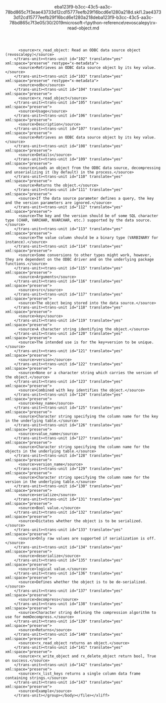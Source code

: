 <?xml version="1.0"?><xliff version="1.2" xmlns="urn:oasis:names:tc:xliff:document:1.2" xmlns:xsi="http://www.w3.org/2001/XMLSchema-instance" xsi:schemaLocation="urn:oasis:names:tc:xliff:document:1.2 xliff-core-1.2-transitional.xsd"><file datatype="xml" original="rx-read-object.md" source-language="en-US" target-language="en-US"><header><tool tool-id="mdxliff" tool-name="mdxliff" tool-version="1.0-8ab897d" tool-company="Microsoft" /><xliffext:skl_file_name xmlns:xliffext="urn:microsoft:content:schema:xliffextensions">eba123f9-b3cc-43c5-aa3c-78bd865c7f3eae43733d12cd15777eefb29f16bcd6e1280a218d.skl</xliffext:skl_file_name><xliffext:version xmlns:xliffext="urn:microsoft:content:schema:xliffextensions">1.2</xliffext:version><xliffext:ms.openlocfilehash xmlns:xliffext="urn:microsoft:content:schema:xliffextensions">ae43733d12cd15777eefb29f16bcd6e1280a218d</xliffext:ms.openlocfilehash><xliffext:ms.sourcegitcommit xmlns:xliffext="urn:microsoft:content:schema:xliffextensions">eba123f9-b3cc-43c5-aa3c-78bd865c7f3e</xliffext:ms.sourcegitcommit><xliffext:ms.lasthandoff xmlns:xliffext="urn:microsoft:content:schema:xliffextensions">05/30/2019</xliffext:ms.lasthandoff><xliffext:ms.openlocfilepath xmlns:xliffext="urn:microsoft:content:schema:xliffextensions">microsoft-r\python-reference\revoscalepy\rx-read-object.md</xliffext:ms.openlocfilepath></header><body><group id="content" extype="content"><trans-unit id="101" translate="yes" xml:space="preserve" restype="x-metadata">
          <source>rx_read_object: Read an ODBC data source object (revoscalepy)</source>
        </trans-unit><trans-unit id="102" translate="yes" xml:space="preserve" restype="x-metadata">
          <source>Retrieves an ODBC data source object by its key value.</source>
        </trans-unit><trans-unit id="103" translate="yes" xml:space="preserve" restype="x-metadata">
          <source>odbc</source>
        </trans-unit><trans-unit id="104" translate="yes" xml:space="preserve">
          <source>rx_read_object</source>
        </trans-unit><trans-unit id="105" translate="yes" xml:space="preserve">
          <source>Usage</source>
        </trans-unit><trans-unit id="106" translate="yes" xml:space="preserve">
          <source>Description</source>
        </trans-unit><trans-unit id="107" translate="yes" xml:space="preserve">
          <source>Retrieves an ODBC data source object by its key value.</source>
        </trans-unit><trans-unit id="108" translate="yes" xml:space="preserve">
          <source>Details</source>
        </trans-unit><trans-unit id="109" translate="yes" xml:space="preserve">
          <source>Loads an object from the ODBC data source, decompressing and unserializing it (by default) in the process.</source>
        </trans-unit><trans-unit id="110" translate="yes" xml:space="preserve">
          <source>Returns the object.</source>
        </trans-unit><trans-unit id="111" translate="yes" xml:space="preserve">
          <source>If the data source parameter defines a query, the key and the version parameters are ignored.</source>
        </trans-unit><trans-unit id="112" translate="yes" xml:space="preserve">
          <source>The key and the version should be of some SQL character type (CHAR, VARCHAR, NVARCHAR, etc.) supported by the data source.</source>
        </trans-unit><trans-unit id="113" translate="yes" xml:space="preserve">
          <source>The value column should be a binary type (VARBINARY for instance).</source>
        </trans-unit><trans-unit id="114" translate="yes" xml:space="preserve">
          <source>Some conversions to other types might work, however, they are dependent on the ODBC driver and on the underlying package functions.</source>
        </trans-unit><trans-unit id="115" translate="yes" xml:space="preserve">
          <source>Arguments</source>
        </trans-unit><trans-unit id="116" translate="yes" xml:space="preserve">
          <source>src</source>
        </trans-unit><trans-unit id="117" translate="yes" xml:space="preserve">
          <source>The object being stored into the data source.</source>
        </trans-unit><trans-unit id="118" translate="yes" xml:space="preserve">
          <source>key</source>
        </trans-unit><trans-unit id="119" translate="yes" xml:space="preserve">
          <source>A character string identifying the object.</source>
        </trans-unit><trans-unit id="120" translate="yes" xml:space="preserve">
          <source>The intended use is for the key+version to be unique.</source>
        </trans-unit><trans-unit id="121" translate="yes" xml:space="preserve">
          <source>version</source>
        </trans-unit><trans-unit id="122" translate="yes" xml:space="preserve">
          <source>None or a character string which carries the version of the object.</source>
        </trans-unit><trans-unit id="123" translate="yes" xml:space="preserve">
          <source>Combined with key identifies the object.</source>
        </trans-unit><trans-unit id="124" translate="yes" xml:space="preserve">
          <source>key_name</source>
        </trans-unit><trans-unit id="125" translate="yes" xml:space="preserve">
          <source>Character string specifying the column name for the key in the underlying table.</source>
        </trans-unit><trans-unit id="126" translate="yes" xml:space="preserve">
          <source>value_name</source>
        </trans-unit><trans-unit id="127" translate="yes" xml:space="preserve">
          <source>Character string specifying the column name for the objects in the underlying table.</source>
        </trans-unit><trans-unit id="128" translate="yes" xml:space="preserve">
          <source>version_name</source>
        </trans-unit><trans-unit id="129" translate="yes" xml:space="preserve">
          <source>Character string specifying the column name for the version in the underlying table.</source>
        </trans-unit><trans-unit id="130" translate="yes" xml:space="preserve">
          <source>serialize</source>
        </trans-unit><trans-unit id="131" translate="yes" xml:space="preserve">
          <source>Bool value.</source>
        </trans-unit><trans-unit id="132" translate="yes" xml:space="preserve">
          <source>Dictates whether the object is to be serialized.</source>
        </trans-unit><trans-unit id="133" translate="yes" xml:space="preserve">
          <source>Only raw values are supported if serialization is off.</source>
        </trans-unit><trans-unit id="134" translate="yes" xml:space="preserve">
          <source>deserialize</source>
        </trans-unit><trans-unit id="135" translate="yes" xml:space="preserve">
          <source>logical value.</source>
        </trans-unit><trans-unit id="136" translate="yes" xml:space="preserve">
          <source>Defines whether the object is to be de-serialized.</source>
        </trans-unit><trans-unit id="137" translate="yes" xml:space="preserve">
          <source>decompress</source>
        </trans-unit><trans-unit id="138" translate="yes" xml:space="preserve">
          <source>Character string defining the compression algorithm to use for memDecompress.</source>
        </trans-unit><trans-unit id="139" translate="yes" xml:space="preserve">
          <source>Returns</source>
        </trans-unit><trans-unit id="140" translate="yes" xml:space="preserve">
          <source>rx_read_object returns an object.</source>
        </trans-unit><trans-unit id="141" translate="yes" xml:space="preserve">
          <source>rx_write_object and rx_delete_object return bool, True on success.</source>
        </trans-unit><trans-unit id="142" translate="yes" xml:space="preserve">
          <source>rx_list_keys returns a single column data frame containing strings.</source>
        </trans-unit><trans-unit id="143" translate="yes" xml:space="preserve">
          <source>Example</source>
        </trans-unit></group></body></file></xliff>